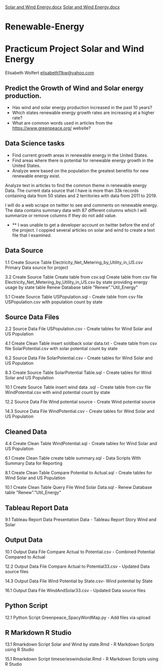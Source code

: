 [Solar and Wind Energy.docx](https://github.com/elisabeth11kw/Renewable-Energy/files/6102252/Solar.and.Wind.Energy.docx)
[Solar and Wind Energy.docx](https://github.com/elisabeth11kw/Renewable-Energy/files/6102252/Solar.and.Wind.Energy.docx)
# Renewable-Energy
# Practicum Project Solar and Wind Energy

Elisabeth Wolfert elisabeth11kw@yahoo.com

## Predict the Growth of Wind and Solar energy production.

*	Has wind and solar energy production increased in the past 10 years? 
* Which states renewable energy growth rates are increasing at a higher rate?
*	What are common words used in articles from the https://www.greenpeace.org/ website?

## Data Science tasks

*	Find current growth areas in renewable energy in the United States.
*	Find areas where there is potential for renewable energy growth in the United States.
* Analyze were based on the population the greatest benefits for new renewable energy exist.

Analyze text in articles to find the common theme in renewable energy Data.
The current data source that I have is more than 33k records containing data from 50 states and 2 territories with data from 2011 to 2019.  

I will do a web scrape on twitter to see and comments on renewable energy.  The data contains summary data with 87 different columns which I will summarize or remove columns if they do not add value.

* ** I was unable to get a developer account on twitter before the end of the project.  I coppied several articles on solar and wind to create a text file that I examined.

## Data Source

1.1	Create Source Table 	Electricity_Net_Metering_by_Utility_in_US.csv	Primary Data source for project

3.2	Create Source Table 	Create table from csv.sql	Create table from csv file Electricity_Net_Metering_by_Utility_in_US.csv by state providing energy usage by state table Renew Database table "Renew"."Util_Energy" 

5.1	Create Source Table 	USPopulation.sql	- Create table from csv file USPopulation.csv with population count by state

## Source Data Files

2.2	Source Data File	USPopulation.csv	- Create tables for Wind Solar and US Population

4.1	Create Clean Table	insert soldback solar data.txt	- Create table from csv file SolarPotential.csv with solar potential count by state

6.2	Source Data File	SolarPotential.csv	- Create tables for Wind Solar and US Population

8.3	Create Source Table 	SolarPotential Table.sql	- Create tables for Wind Solar and US Population

10.1	Create Source Table 	insert wind data .sql	- Create table from csv file WindPotential.csv with wind potential count by state

12.2	Source Data File	Wind potential source	- Create Wind potential source

14.3	Source Data File	WindPotential.csv	- Create tables for Wind Solar and US Population

## Cleaned Data

4.4	Create Clean Table	WindPotential.sql	- Create tables for Wind Solar and US Population

6.1	Create Clean Table	create table summary.sql	- Data Scripts With Summary Data for Reporting

8.1	Create Clean Table	Compare Potential to Actual.sql	- Create tables for Wind Solar and US Population

10.1	Create Clean Table	Query File Wind Solar Data.sql	- Renew Database table "Renew"."Util_Energy"


## Tableau Report Data

9.1	Tableau Report Data	Presentation Data  -	Tableau Report Story Wind and Solar

## Output Data

10.1	Output Data File	Compare Actual to Potential.csv	- Combined Potential Compared to Actual

12.2	Output Data File	Compare Actual to Potential33.csv	- Updated Data source files

14.3	Output Data File	Wind Potential by State.csv- Wind potential by State

16.1	Output Data File	WindAndSolar33.csv	- Updated Data source files

## Python Script

12.1	Python Script	Greenpeace_SpacyWordMap.py	- Add files via upload

## R Markdown R Studio
13.1	Rmarkdown Script	Solar and Wind by state.Rmd	- R Markdown Scripts using R Studio

15.1	Rmarkdown Script	timeserieswindsolar.Rmd	- R Markdown Scripts using R Studio


